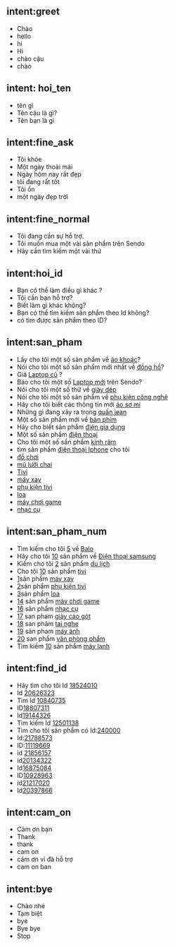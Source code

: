 ## intent:greet
- Chào
- hello
- hi
- Hi
- chào cậu
- chào

## intent: hoi_ten
- tên gì
- Tên cậu là gì?
- Tên bạn là gì

## intent:fine_ask
- Tôi khỏe
- Một ngày thoải mái
- Ngày hôm nay rất đẹp
- tôi đang rất tốt
- Tôi ổn
- một ngày đẹp trời

## intent:fine_normal
- Tôi đang cần sự hỗ trợ. 
- Tôi muốn mua một vài sản phẩm trên Sendo
- Hãy cần tìm kiếm một vài thứ

## intent:hoi_id
- Bạn có thể làm điều gì khác ?
- Tôi cần bạn hỗ trợ?
- Biết làm gì khác không?
- Bạn có thể tìm kiếm sản phẩm theo Id không?
- có tìm được sản phẩm theo ID?

## intent:san_pham
- Lấy cho tôi một số sản phẩm về [áo khoác](category)?
- Nói cho tôi một số sản phẩm mới nhất về [đồng hồ](category)?
- Giá [Laptop cũ](category) ?
- Báo cho tôi  một số [Laptop mới](category) trên Sendo?
- Nói cho tôi một số thứ về [giày dép](category)
- Nói cho tôi một số sản phẩm về [phụ kiện công nghệ](category)
- Hãy cho tôi biết các thông tin mới [áo sơ mi](category)
- Những gì đang xảy ra trong [quần jean](category)
- Một số sản phẩm mới về [bàn phím](category)
- Hãy cho biết sản phẩm [điện gia dụng](category)
- Một số sản phẩm [điện thoại](category)
- Cho tôi một số sẩn phẩm [kính râm](category)
- tìm sản phẩm [điện thoại Iphone](category) cho tôi
- [đồ chơi](category)
- [mũ lưỡi chai](category)
- [Tivi](category)
- [máy xay](category)
- [phụ kiện tivi](category)
- [loa](category)
- [máy chơi game](category)
- [nhạc cụ](category)

## intent:san_pham_num
- Tìm kiếm cho tôi [5](number) về [Balo](category)
- Hãy cho tôi [10](number) sản phẩm về [Điện thoại samsung](category)
- Kiếm cho tôi [2](number) sản phẩm [du lịch](category)
- Cho tôi [10](number) sản phẩm [tivi](category)
- [1](number)sản phẩm [máy xay](category)
- [2](number)sản phẩm [phụ kiện tivi](category)
- [3](number)sản phẩm [loa](category)
- [14](number) sản phẩm [máy chơi game](category)
- [16](number) sản phẩm [nhạc cụ](category)
- [17](number) san pham [giày cao gót](category)
- [18](number) san phâm [tai nghe](category)
- [19](number) sản pham [máy ảnh](category)
- [20](number) san phẩm [văn phòng phẩm](category)
- Tìm kiếm [10](number) sản phẩm [máy lạnh](category)

## intent:find_id
- Hãy tìm cho tôi Id [18524010](productid)
- Id [20626323](productid)
- Tìm Id [10840735](productid)
- ID[18807311](productid)
- Id[19144326](productid)
- Tìm kiếm Id [12501138](productid)
- Tìm cho tôi sản phẩm có Id:[240000](productid)
- Id:[21788573](productid)
- ID:[11119669](productid)
- id [21856157](productid)
- id[20134322](productid)
- Id[16875084](productid)
- ID[10928963](productid)
- id[21217020](productid)
- Id[20397866](productid)

## intent:cam_on
- Cảm ơn bạn
- Thank
- thank
- cam on 
- cảm ơn vì đã hỗ trợ
- cam on ban

## intent:bye
- Chào nhé
- Tạm biệt
- bye
- Bye bye
- Stop